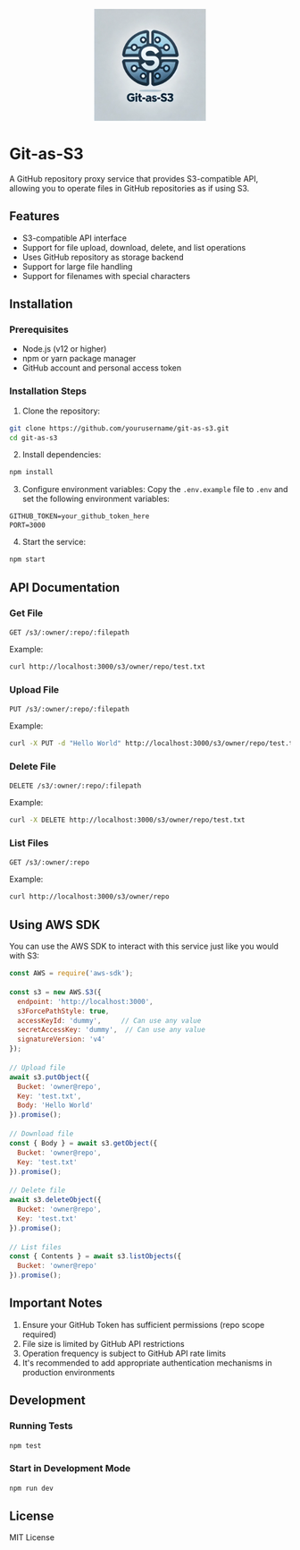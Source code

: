 
<p align="center">
  <img src="logo.webp" width=200px height=200px alt="描述" />
</p>

# Git-as-S3

A GitHub repository proxy service that provides S3-compatible API, allowing you to operate files in GitHub repositories as if using S3.

## Features

- S3-compatible API interface
- Support for file upload, download, delete, and list operations
- Uses GitHub repository as storage backend
- Support for large file handling
- Support for filenames with special characters

## Installation

### Prerequisites

- Node.js (v12 or higher)
- npm or yarn package manager
- GitHub account and personal access token

### Installation Steps

1. Clone the repository:
```bash
git clone https://github.com/yourusername/git-as-s3.git
cd git-as-s3
```

2. Install dependencies:
```bash
npm install
```

3. Configure environment variables:
Copy the `.env.example` file to `.env` and set the following environment variables:
```
GITHUB_TOKEN=your_github_token_here
PORT=3000
```

4. Start the service:
```bash
npm start
```

## API Documentation

### Get File

```http
GET /s3/:owner/:repo/:filepath
```

Example:
```bash
curl http://localhost:3000/s3/owner/repo/test.txt
```

### Upload File

```http
PUT /s3/:owner/:repo/:filepath
```

Example:
```bash
curl -X PUT -d "Hello World" http://localhost:3000/s3/owner/repo/test.txt
```

### Delete File

```http
DELETE /s3/:owner/:repo/:filepath
```

Example:
```bash
curl -X DELETE http://localhost:3000/s3/owner/repo/test.txt
```

### List Files

```http
GET /s3/:owner/:repo
```

Example:
```bash
curl http://localhost:3000/s3/owner/repo
```

## Using AWS SDK

You can use the AWS SDK to interact with this service just like you would with S3:

```javascript
const AWS = require('aws-sdk');

const s3 = new AWS.S3({
  endpoint: 'http://localhost:3000',
  s3ForcePathStyle: true,
  accessKeyId: 'dummy',     // Can use any value
  secretAccessKey: 'dummy',  // Can use any value
  signatureVersion: 'v4'
});

// Upload file
await s3.putObject({
  Bucket: 'owner@repo',
  Key: 'test.txt',
  Body: 'Hello World'
}).promise();

// Download file
const { Body } = await s3.getObject({
  Bucket: 'owner@repo',
  Key: 'test.txt'
}).promise();

// Delete file
await s3.deleteObject({
  Bucket: 'owner@repo',
  Key: 'test.txt'
}).promise();

// List files
const { Contents } = await s3.listObjects({
  Bucket: 'owner@repo'
}).promise();
```

## Important Notes

1. Ensure your GitHub Token has sufficient permissions (repo scope required)
2. File size is limited by GitHub API restrictions
3. Operation frequency is subject to GitHub API rate limits
4. It's recommended to add appropriate authentication mechanisms in production environments

## Development

### Running Tests

```bash
npm test
```

### Start in Development Mode

```bash
npm run dev
```

## License

MIT License